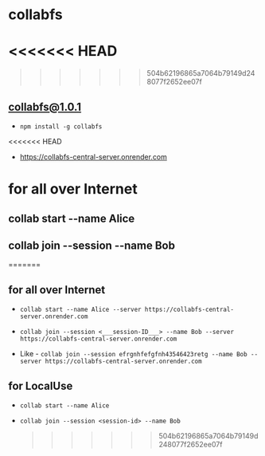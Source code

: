 # collabfs

# <<<<<<< HEAD

> > > > > > > 504b62196865a7064b79149d248077f2652ee07f

## collabfs@1.0.1

- `npm install -g collabfs`

<<<<<<< HEAD

- https://collabfs-central-server.onrender.com

# for all over Internet

## collab start --name Alice

## collab join --session <session-id> --name Bob

=======

## for all over Internet

- `collab start --name Alice --server https://collabfs-central-server.onrender.com`

- `collab join --session <___session-ID___> --name Bob --server https://collabfs-central-server.onrender.com`

- Like - `collab join --session efrgnhfefgfnh43546423retg --name Bob --server https://collabfs-central-server.onrender.com`

## for LocalUse

- `collab start --name Alice`

- `collab join --session <session-id> --name Bob`
  > > > > > > > 504b62196865a7064b79149d248077f2652ee07f
